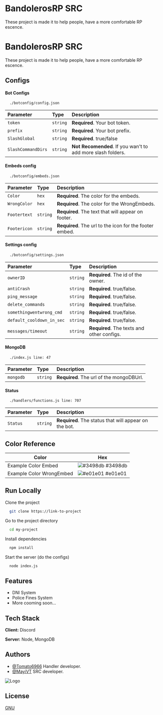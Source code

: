 
# BandolerosRP SRC

These project is made it to help people, have a more comfortable RP escence.


# BandolerosRP SRC

These project is made it to help people, have a more comfortable RP escence.


## Configs

#### Bot Configs

```http
  ./botconfig/config.json
```

| Parameter | Type     | Description                |
| :-------- | :------- | :------------------------- |
| `token` | `string` | **Required**. Your bot token. |
| `prefix` | `string` | **Required**. Your bot prefix. |
| `SlashGlobal` | `string` | **Required**. true/false |
| `SlashCommandDirs` | `string` | **Not Recomended**. If you wan't to add more slash folders. |


#### Embeds config

```http
  ./botconfig/embeds.json
```

| Parameter | Type     | Description                       |
| :-------- | :------- | :-------------------------------- |
| `Color`      | `hex` | **Required**. The color for the embeds. |
| `WrongColor`      | `hex` | **Required**. The color for the WrongEmbeds. |
| `Footertext`      | `string` | **Required**. The text that will appear on footer. |
| `Footericon`      | `string` | **Required**. The url to the icon for the footer embed. |


#### Settings config

```http
  ./botconfig/settings.json
```

| Parameter | Type     | Description                       |
| :-------- | :------- | :-------------------------------- |
| `ownerID`      | `string` | **Required**. The id of the owner. |
| `antiCrash`      | `string` | **Required**. true/false. |
| `ping_message`      | `string` | **Required**. true/false. |
| `delete_commands`      | `string` | **Required**. true/false. |
| `somethingwentwrong_cmd`      | `string` | **Required**. true/false. |
| `default_cooldown_in_sec`      | `string` | **Required**. true/false. |
| `messages/timeout`      | `string` | **Required**. The texts and other configs. |

#### MongoDB

```http
  ./index.js line: 47
```

| Parameter | Type     | Description                       |
| :-------- | :------- | :-------------------------------- |
| `mongodb`      | `string` | **Required**. The url of the mongoDBUrl. |

#### Status

```http
  ./handlers/functions.js line: 707
```

| Parameter | Type     | Description                       |
| :-------- | :------- | :-------------------------------- |
| `Status`      | `string` | **Required**. The status that will appear on the bot. |





## Color Reference

| Color             | Hex                                                                |
| ----------------- | ------------------------------------------------------------------ |
| Example Color Embed | ![#3498db](https://via.placeholder.com/10/3498db?text=+) #3498db |
| Example Color WrongEmbed | ![#e01e01](https://via.placeholder.com/10/e01e01?text=+) #e01e01 |


## Run Locally

Clone the project

```bash
  git clone https://link-to-project
```

Go to the project directory

```bash
  cd my-project
```

Install dependencies

```bash
  npm install
```

Start the server (do the configs)

```bash
  node index.js
```


## Features

- DNI System
- Police Fines System
- More cooming soon...


## Tech Stack

**Client:** Discord

**Server:** Node, MongoDB


## Authors

- [@Tomato6966](https://github.com/Tomato6966?tab=repositories) Handler developer.
- [@MayiVT](https://github.com/MayiVT?tab=repositories) SRC developer.


![Logo](https://camo.githubusercontent.com/d55d8a7f07a103454ebb77b653d9600ce27e011f78395d9713b432c8c011c76a/68747470733a2f2f646973636f72642e6a732e6f72672f7374617469632f6c6f676f2e737667)


## License

[GNU](https://choosealicense.com/licenses/gnu/)

